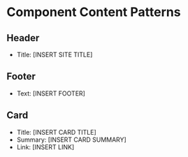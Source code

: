 # Component Content Patterns

## Header
- Title: [INSERT SITE TITLE]

## Footer
- Text: [INSERT FOOTER]

## Card
- Title: [INSERT CARD TITLE]
- Summary: [INSERT CARD SUMMARY]
- Link: [INSERT LINK]
